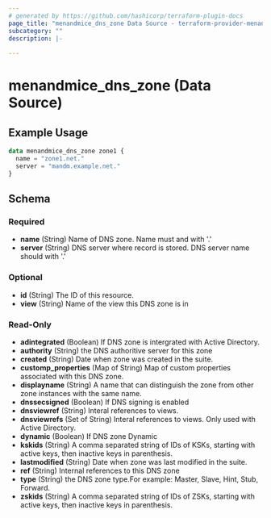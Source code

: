 ```yaml
---
# generated by https://github.com/hashicorp/terraform-plugin-docs
page_title: "menandmice_dns_zone Data Source - terraform-provider-menandmice"
subcategory: ""
description: |-
  
---
```


# menandmice_dns_zone (Data Source)



## Example Usage

```terraform
data menandmice_dns_zone zone1 {
  name = "zone1.net."
  server = "mandm.example.net."
}
```

<!-- schema generated by tfplugindocs -->
## Schema

### Required

- **name** (String) Name of DNS zone. Name must and with '.'
- **server** (String) DNS server where record is stored. DNS server name should with '.'

### Optional

- **id** (String) The ID of this resource.
- **view** (String) Name of the view this DNS zone is in

### Read-Only

- **adintegrated** (Boolean) If DNS zone is intergrated with Active Directory.
- **authority** (String) the DNS authoritive server for this zone
- **created** (String) Date when zone was created in the suite.
- **customp_properties** (Map of String) Map of custom properties associated with this DNS zone.
- **displayname** (String) A name that can distinguish the zone from other zone instances with the same name.
- **dnssecsigned** (Boolean) If DNS signing is enabled
- **dnsviewref** (String) Interal references to views.
- **dnsviewrefs** (Set of String) Interal references to views. Only used with Active Directory.
- **dynamic** (Boolean) If DNS zone Dynamic
- **kskids** (String) A comma separated string of IDs of KSKs, starting with active keys, then inactive keys in parenthesis.
- **lastmodified** (String) Date when zone was last modified in the suite.
- **ref** (String) Internal references to this DNS zone
- **type** (String) the DNS zone type.For example: Master, Slave, Hint, Stub, Forward.
- **zskids** (String) A comma separated string of IDs of ZSKs, starting with active keys, then inactive keys in parenthesis.


